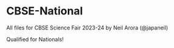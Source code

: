 # CBSE-National
<p>All files for CBSE Science Fair 2023-24 by Neil Arora (@japaneil)</p>
Qualified for Nationals!
